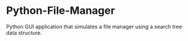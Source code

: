# Python-File-Manager
Python GUI application that simulates a file manager using a search tree data structure.

